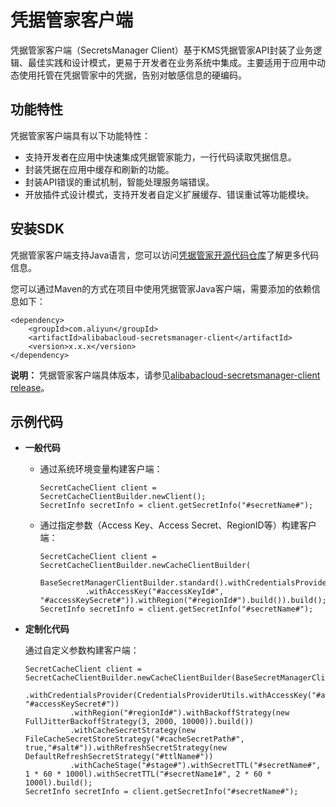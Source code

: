 # 凭据管家客户端

凭据管家客户端（SecretsManager Client）基于KMS凭据管家API封装了业务逻辑、最佳实践和设计模式，更易于开发者在业务系统中集成。主要适用于应用中动态使用托管在凭据管家中的凭据，告别对敏感信息的硬编码。

## 功能特性

凭据管家客户端具有以下功能特性：

-   支持开发者在应用中快速集成凭据管家能力，一行代码读取凭据信息。
-   封装凭据在应用中缓存和刷新的功能。
-   封装API错误的重试机制，智能处理服务端错误。
-   开放插件式设计模式，支持开发者自定义扩展缓存、错误重试等功能模块。

## 安装SDK

凭据管家客户端支持Java语言，您可以访问[凭据管家开源代码仓库](https://github.com/aliyun/alibabacloud-secretsmanager-client-java)了解更多代码信息。

您可以通过Maven的方式在项目中使用凭据管家Java客户端，需要添加的依赖信息如下：

```
<dependency>
    <groupId>com.aliyun</groupId>
    <artifactId>alibabacloud-secretsmanager-client</artifactId>
    <version>x.x.x</version>
</dependency>
```

**说明：** 凭据管家客户端具体版本，请参见[alibabacloud-secretsmanager-client release](https://github.com/aliyun/alibabacloud-secretsmanager-client-java/releases)。

## 示例代码

-   **一般代码**
    -   通过系统环境变量构建客户端：

        ```
        SecretCacheClient client = SecretCacheClientBuilder.newClient();  
        SecretInfo secretInfo = client.getSecretInfo("#secretName#");
        ```

    -   通过指定参数（Access Key、Access Secret、RegionID等）构建客户端：

        ```
        SecretCacheClient client = SecretCacheClientBuilder.newCacheClientBuilder(
                  BaseSecretManagerClientBuilder.standard().withCredentialsProvider(CredentialsProviderUtils  
                  .withAccessKey("#accessKeyId#", "#accessKeySecret#")).withRegion("#regionId#").build()).build();  
        SecretInfo secretInfo = client.getSecretInfo("#secretName#");
        ```

-   **定制化代码**

    通过自定义参数构建客户端：

    ```
    SecretCacheClient client = SecretCacheClientBuilder.newCacheClientBuilder(BaseSecretManagerClientBuilder.standard()  
              .withCredentialsProvider(CredentialsProviderUtils.withAccessKey("#accessKeyId#", "#accessKeySecret#"))   
              .withRegion("#regionId#").withBackoffStrategy(new FullJitterBackoffStrategy(3, 2000, 10000)).build())  
              .withCacheSecretStrategy(new FileCacheSecretStoreStrategy("#cacheSecretPath#", true,"#salt#")).withRefreshSecretStrategy(new DefaultRefreshSecretStrategy("#ttlName#"))  
              .withCacheStage("#stage#").withSecretTTL("#secretName#", 1 * 60 * 1000l).withSecretTTL("#secretName1#", 2 * 60 * 1000l).build();  
    SecretInfo secretInfo = client.getSecretInfo("#secretName#");
    ```


